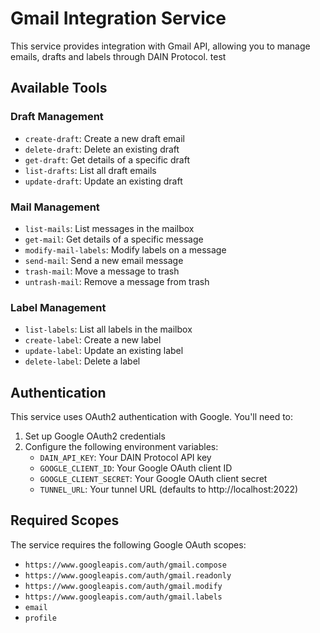 # Gmail Integration Service

This service provides integration with Gmail API, allowing you to manage emails, drafts and labels through DAIN Protocol.
test

## Available Tools

### Draft Management
- `create-draft`: Create a new draft email
- `delete-draft`: Delete an existing draft
- `get-draft`: Get details of a specific draft
- `list-drafts`: List all draft emails
- `update-draft`: Update an existing draft

### Mail Management
- `list-mails`: List messages in the mailbox
- `get-mail`: Get details of a specific message
- `modify-mail-labels`: Modify labels on a message
- `send-mail`: Send a new email message
- `trash-mail`: Move a message to trash
- `untrash-mail`: Remove a message from trash

### Label Management
- `list-labels`: List all labels in the mailbox
- `create-label`: Create a new label
- `update-label`: Update an existing label
- `delete-label`: Delete a label

## Authentication

This service uses OAuth2 authentication with Google. You'll need to:

1. Set up Google OAuth2 credentials
2. Configure the following environment variables:
   - `DAIN_API_KEY`: Your DAIN Protocol API key
   - `GOOGLE_CLIENT_ID`: Your Google OAuth client ID
   - `GOOGLE_CLIENT_SECRET`: Your Google OAuth client secret
   - `TUNNEL_URL`: Your tunnel URL (defaults to http://localhost:2022)

## Required Scopes

The service requires the following Google OAuth scopes:
- `https://www.googleapis.com/auth/gmail.compose`
- `https://www.googleapis.com/auth/gmail.readonly`
- `https://www.googleapis.com/auth/gmail.modify`
- `https://www.googleapis.com/auth/gmail.labels`
- `email`
- `profile`

